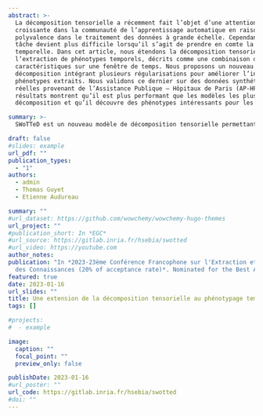 ```yaml
---
abstract: >-
  La décomposition tensorielle a récemment fait l’objet d’une attention
  croissante dans la communauté de l’apprentissage automatique en raison de sa
  polyvalence dans le traitement des données à grande échelle. Cependant, cette
  tâche devient plus difficile lorsqu’il s’agit de prendre en comte la dimension
  temporelle. Dans cet article, nous étendons la décomposition tensorielle à 
  l’extraction de phénotypes temporels, décrits comme une combinaison de 
  caractéristiques sur une fenêtre de temps. Nous proposons un nouveau modèle de 
  décomposition intégrant plusieurs régularisations pour améliorer l’interprétabilité des
  phénotypes extraits. Nous validons ce dernier sur des données synthétiques et
  réelles provenant de l’Assistance Publique – Hôpitaux de Paris (AP-HP). Les
  résultats montrent qu’il est plus performant que les modèles les plus récents de
  décomposition et qu’il découvre des phénotypes intéressants pour les cliniciens.

summary: >-
  SWoTTeD est un nouveau modèle de décomposition tensorielle permettant l'extraction de motifs temporels.

draft: false
#slides: example
url_pdf: ""
publication_types:
  - "1"
authors:
  - admin
  - Thomas Guyet
  - Etienne Audureau

summary: ""
#url_dataset: https://github.com/wowchemy/wowchemy-hugo-themes
url_project: ""
#publication_short: In *EGC*
#url_source: https://gitlab.inria.fr/hsebia/swotted
#url_video: https://youtube.com
author_notes:
publication: "In *2023-23ème Conférence Francophone sur l'Extraction et Gestion
  des Connaissances (20% of acceptance rate)*. Nominated for the Best Article Award"
featured: true
date: 2023-01-16  
url_slides: ""
title: Une extension de la décomposition tensorielle au phénotypage temporel
tags: []

#projects:
#  - example

image:
  caption: ""
  focal_point: ""
  preview_only: false

publishDate: 2023-01-16
#url_poster: ""
url_code: https://gitlab.inria.fr/hsebia/swotted
#doi: ""
---
```


